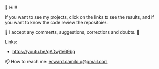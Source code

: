 👋 Hi!!!

If you want to see my projects, click on the links to see the results, and if you want to know the code review the repositoies.

🌱 I accept any comments, suggestions, corrections and doubts. 💬

Links:
- https://youtu.be/gADwj1e69bg

📫 How to reach me: edward.camilo.q@gmail.com
